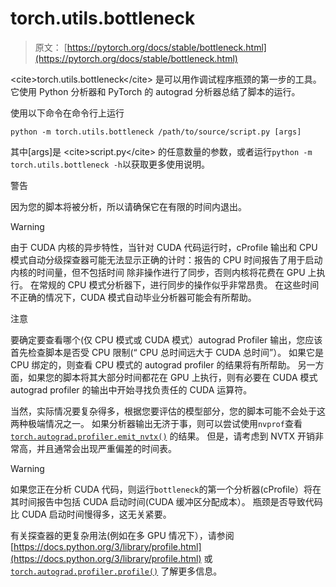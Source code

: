 # torch.utils.bottleneck

> 原文： [https://pytorch.org/docs/stable/bottleneck.html](https://pytorch.org/docs/stable/bottleneck.html)

&lt;cite&gt;torch.utils.bottleneck&lt;/cite&gt; 是可以用作调试程序瓶颈的第一步的工具。 它使用 Python 分析器和 PyTorch 的 autograd 分析器总结了脚本的运行。

使用以下命令在命令行上运行

```
python -m torch.utils.bottleneck /path/to/source/script.py [args]

```

其中[args]是 &lt;cite&gt;script.py&lt;/cite&gt; 的任意数量的参数，或者运行`python -m torch.utils.bottleneck -h`以获取更多使用说明。

警告

因为您的脚本将被分析，所以请确保它在有限的时间内退出。

Warning

由于 CUDA 内核的异步特性，当针对 CUDA 代码运行时，cProfile 输出和 CPU 模式自动分级探查器可能无法显示正确的计时：报告的 CPU 时间报告了用于启动内核的时间量，但不包括时间 除非操作进行了同步，否则内核将花费在 GPU 上执行。 在常规的 CPU 模式分析器下，进行同步的操作似乎非常昂贵。 在这些时间不正确的情况下，CUDA 模式自动毕业分析器可能会有所帮助。

注意

要确定要查看哪个(仅 CPU 模式或 CUDA 模式）autograd Profiler 输出，您应该首先检查脚本是否受 CPU 限制(“ CPU 总时间远大于 CUDA 总时间”）。 如果它是 CPU 绑定的，则查看 CPU 模式的 autograd profiler 的结果将有所帮助。 另一方面，如果您的脚本将其大部分时间都花在 GPU 上执行，则有必要在 CUDA 模式 autograd profiler 的输出中开始寻找负责任的 CUDA 运算符。

当然，实际情况要复杂得多，根据您要评估的模型部分，您的脚本可能不会处于这两种极端情况之一。 如果分析器输出无济于事，则可以尝试使用`nvprof`查看 [`torch.autograd.profiler.emit_nvtx()`](autograd.html#torch.autograd.profiler.emit_nvtx "torch.autograd.profiler.emit_nvtx") 的结果。 但是，请考虑到 NVTX 开销非常高，并且通常会出现严重偏差的时间表。

Warning

如果您正在分析 CUDA 代码，则运行`bottleneck`的第一个分析器(cProfile）将在其时间报告中包括 CUDA 启动时间(CUDA 缓冲区分配成本）。 瓶颈是否导致代码比 CUDA 启动时间慢得多，这无关紧要。

有关探查器的更复杂用法(例如在多 GPU 情况下），请参阅 [https://docs.python.org/3/library/profile.html](https://docs.python.org/3/library/profile.html) 或 [`torch.autograd.profiler.profile()`](autograd.html#torch.autograd.profiler.profile "torch.autograd.profiler.profile") 了解更多信息。